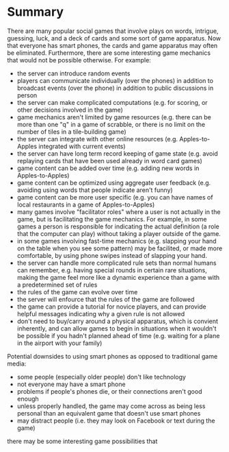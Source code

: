 # Summary

There are many popular social games that involve plays on words, intrigue,
guessing, luck, and a deck of cards and some sort of game apparatus.  Now that
everyone has smart phones, the cards and game apparatus may often be
eliminated.  Furthermore, there are some interesting game mechanics that would
not be possible otherwise.  For example:

- the server can introduce random events
- players can communicate individually (over the phones) in addition to
  broadcast events (over the phone) in addition to public discussions in person
- the server can make complicated computations (e.g. for scoring, or other
  decisions involved in the game)
- game mechanics aren't limited by game resources (e.g. there can be more than
  one "q" in a game of scrabble, or there is no limit on the number of tiles in
  a tile-building game)
- the server can integrate with other online resources (e.g. Apples-to-Apples
  integrated with current events)
- the server can have long term record keeping of game state (e.g. avoid replaying
  cards that have been used already in word card games)
- game content can be added over time (e.g. adding new words in Apples-to-Apples)
- game content can be optimized using aggregate user feedback (e.g. avoiding using
  words that people indicate aren't funny)
- game content can be more user specific (e.g. you can have names of local restaurants
  in a game of Apples-to-Apples)
- many games involve "facilitator roles" where a user is not actually in the game,
  but is facilitating the game mechanics.  For example, in some games a person is
  responsible for indicating the actual definition (a role that the computer can play)
  without taking a player outside of the game.
- in some games involving fast-time mechanics (e.g. slapping your hand on the table
  when you see some pattern) may be facilited, or made more comfortable, by using phone
  swipes instead of slapping your hand.
- the server can handle more complicated rule sets than normal humans can remember, e.g.
  having special rounds in certain rare situations, making the game feel more like
  a dynamic experience than a game with a predetermined set of rules
- the rules of the game can evolve over time
- the server will enfource that the rules of the game are followed
- the game can provide a tutorial for novice players, and can provide helpful messages
  indicating why a given rule is not allowed
- don't need to buy/carry around a physical apparatus, which is convient inherently, and
  can allow games to begin in situations when it wouldn't be possible if you hadn't
  planned ahead of time (e.g. waiting for a plane in the airport with your family)

Potential downsides to using smart phones as opposed to traditional game media:

- some people (especially older people) don't like technology
- not everyone may have a smart phone
- problems if people's phones die, or their connections aren't good enough
- unless properly handled, the game may come across as being less personal than an
  equivalent game that doesn't use smart phones
- may distract people (i.e. they may look on Facebook or text during the game)


there may be some interesting game
possibilities that
